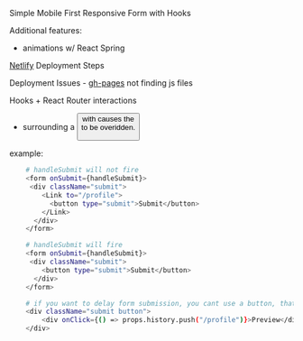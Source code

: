Simple Mobile First Responsive Form with Hooks

Additional features:

- animations w/ React Spring

[Netlify](https://www.freecodecamp.org/news/how-to-deploy-a-react-application-to-netlify-363b8a98a985/) Deployment Steps

Deployment Issues
    - [gh-pages](https://jkyletreman.github.io/react-composable-forms/) not finding js files 

Hooks + React Router interactions

- surrounding a <button> with <Link> causes the <form onSubmit={handleSubmit}> to be overidden.

example:

```sh
    # handleSubmit will not fire
    <form onSubmit={handleSubmit}>
     <div className="submit">
        <Link to="/profile">
          <button type="submit">Submit</button>
        </Link>
      </div>
    </form>
```
```sh
    # handleSubmit will fire
    <form onSubmit={handleSubmit}>
     <div className="submit">
        <button type="submit">Submit</button>
      </div>
    </form>
```
```sh
    # if you want to delay form submission, you cant use a button, that will trigger onSubmit from the form - workaround
    <div className="submit button">
        <div onClick={() => props.history.push("/profile")}>Preview</div>
    </div>
```
